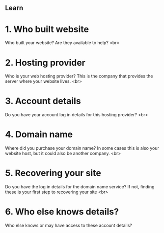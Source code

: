 
## Learn

# 1. Who built website
Who built your website? Are they available to help?
&lt;br&gt;
# 2. Hosting provider
Who is your web hosting provider? This is the company that provides the server where your website lives.
&lt;br&gt;
# 3. Account details
Do you have your account log in details for this hosting provider?
&lt;br&gt;
# 4. Domain name
Where did you purchase your domain name? In some cases this is also your website host, but it could also be another company.
&lt;br&gt;
# 5. Recovering your site
Do you have the log in details for the domain name service? If not, finding these is your first step to recovering your site
&lt;br&gt;
# 6. Who else knows details?
Who else knows or may have access to these account details?
